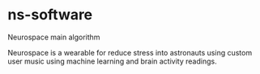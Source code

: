 # ns-software
Neurospace main algorithm 

Neurospace is a wearable for reduce stress into astronauts using custom user music using machine learning and brain activity readings.  
